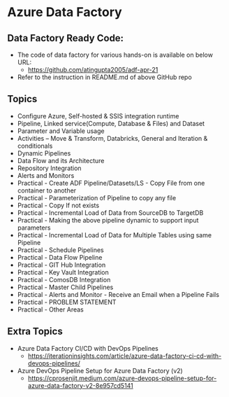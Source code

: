 # Azure Data Factory

## Data Factory Ready Code:
- The code of data factory for various hands-on is available on below URL:
    - https://github.com/atingupta2005/adf-apr-21
- Refer to the instruction in README.md of above GitHub repo

## Topics
- Configure Azure, Self-hosted & SSIS integration runtime
- Pipeline, Linked service(Compute, Database & Files) and Dataset
- Parameter and Variable usage
- Activities – Move & Transform, Databricks, General and Iteration & conditionals
- Dynamic Pipelines
- Data Flow and its Architecture
- Repository Integration
- Alerts and Monitors
- Practical - Create ADF Pipeline/Datasets/LS - Copy File from one container to another
- Practical - Parameterization of Pipeline to copy any file
- Practical - Copy If not exists
- Practical - Incremental Load of Data from SourceDB to TargetDB
- Practical - Making the above pipeline dynamic to support input parameters
- Practical - Incremental Load of Data for Multiple Tables using same Pipeline
- Practical - Schedule Pipelines
- Practical - Data Flow Pipeline
- Practical - GIT Hub Integration
- Practical - Key Vault Integration
- Practical - ComosDB Integration
- Practical - Master Child Pipelines
- Practical - Alerts and Monitor - Receive an Email when a Pipeline Fails
- Practical - PROBLEM STATEMENT
- Practical - Other Areas

## Extra Topics
- Azure Data Factory CI/CD with DevOps Pipelines
    - https://iterationinsights.com/article/azure-data-factory-ci-cd-with-devops-pipelines/
- Azure DevOps Pipeline Setup for Azure Data Factory (v2)
    - https://cprosenjit.medium.com/azure-devops-pipeline-setup-for-azure-data-factory-v2-8e957cd5141
